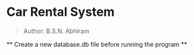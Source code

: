 # Car Rental System

> Author: B.S.N. Abhiram

** Create a new database.db file before running the program **
